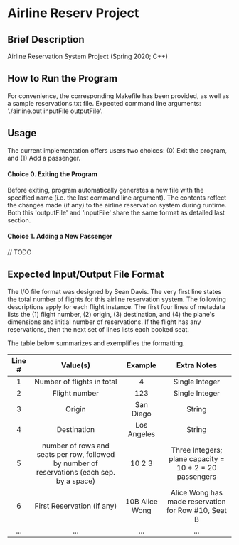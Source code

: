 # Airline Reserv Project

## Brief Description
Airline Reservation System Project (Spring 2020; C++)

## How to Run the Program
For convenience, the corresponding Makefile has been provided, as well as a sample reservations.txt file. Expected command line arguments: './airline.out inputFile outputFile'.

## Usage
The current implementation offers users two choices: (0) Exit the program, and (1) Add a passenger.

#### Choice 0. Exiting the Program
Before exiting, program automatically generates a new file with the specified name (i.e. the last command line argument). The contents reflect the changes made (if any) to the airline reservation system during runtime. Both this 'outputFile' and 'inputFile' share the same format as detailed last section.

#### Choice 1. Adding a New Passenger
// TODO

## Expected Input/Output File Format
The I/O file format was designed by Sean Davis. The very first line states the total number of flights for this airline reservation system. The following descriptions apply for each flight instance. The first four lines of metadata lists the (1) flight number, (2) origin, (3) destination, and (4) the plane's dimensions and initial number of reservations. If the flight has any reservations, then the next set of lines lists each booked seat. 

The table below summarizes and exemplifies the formatting.

| Line # | Value(s) | Example | Extra Notes |
| :------: | :--------: | :---------: | :--------:|
| 1 | Number of flights in total |  4| Single Integer |
| 2 | Flight number | 123 | Single Integer |
| 3 | Origin | San Diego | String |
| 4 | Destination | Los Angeles | String |
| 5 | number of rows and seats per row, followed by number of reservations (each sep. by a space)| 10 2 3 | Three Integers; plane capacity = 10 * 2 = 20 passengers |
| 6 | First Reservation (if any) | 10B Alice Wong | Alice Wong has made reservation for Row #10, Seat B |
| ...| ...| ...|...|
